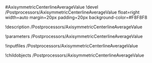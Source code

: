 <!-- MOOSE Object Documentation Stub: Remove this when content is added. -->
#AxisymmetricCenterlineAverageValue
!devel /Postprocessors/AxisymmetricCenterlineAverageValue float=right width=auto margin=20px padding=20px background-color=#F8F8F8

!description /Postprocessors/AxisymmetricCenterlineAverageValue

!parameters /Postprocessors/AxisymmetricCenterlineAverageValue

!inputfiles /Postprocessors/AxisymmetricCenterlineAverageValue

!childobjects /Postprocessors/AxisymmetricCenterlineAverageValue
